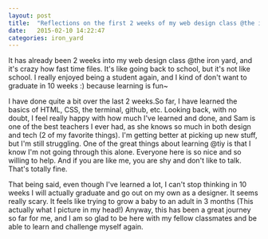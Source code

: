 ```yaml
---
layout: post
title:  "Reflections on the first 2 weeks of my web design class @the iron yard"
date:   2015-02-10 14:22:47
categories: iron_yard
---
```

It has already been 2 weeks into my web design class @the iron yard, and it's crazy how fast time files. It's like going back to school, but it's not like school. I really enjoyed being a student again, and I kind of don't want to graduate in 10 weeks :) because learning is fun~  
 
I have done quite a bit over the last 2 weeks.So far, I have learned the basics of HTML, CSS, the terminal, github, etc. Looking back, with no doubt, I feel really happy with how much I've learned and done, and Sam is one of the best teachers I ever had, as she knows so much in both design and tech (2 of my favorite things). I'm getting better at picking up new stuff, but I'm still struggling. One of the great things about learning @tiy is that I know I'm not going through this alone. Everyone here is so nice and so willing to help. And if you are like me, you are shy and don't like to talk. That's totally fine. 
 
That being said, even though I've learned a lot, I can't stop thinking in 10 weeks I will actually graduate and go out on my own as a designer. It seems really scary. It feels like trying to grow a baby to an adult in 3 months (This actually what I picture in my head!) Anyway, this has been a great journey so far for me, and I am so glad to be here with my fellow classmates and be able to learn and challenge myself again. 

